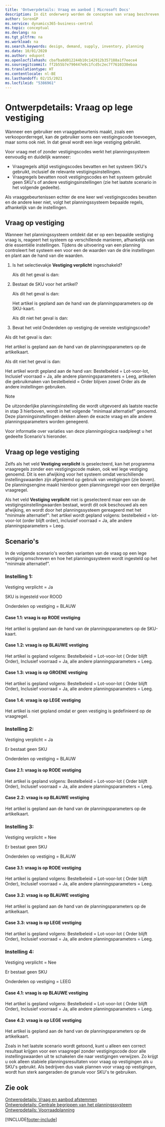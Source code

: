 ```yaml
---
title: 'Ontwerpdetails: Vraag en aanbod | Microsoft Docs'
description: In dit onderwerp worden de concepten van vraag beschreven, de verzamelterm voor elk soort brutovraag, zoals een verkooporder en materiaalbehoefte van een productieorder.
author: SorenGP
ms.service: dynamics365-business-central
ms.topic: conceptual
ms.devlang: na
ms.tgt_pltfrm: na
ms.workload: na
ms.search.keywords: design, demand, supply, inventory, planning
ms.date: 10/01/2020
ms.author: edupont
ms.openlocfilehash: cbafba8d012244b10c142912b357188a1f7eece4
ms.sourcegitcommit: ff2b55b7e790447e0c1fcd5c2ec7f7610338ebaa
ms.translationtype: HT
ms.contentlocale: nl-BE
ms.lasthandoff: 02/15/2021
ms.locfileid: "5386961"
---
```

# <a name="design-details-demand-at-blank-location"></a>Ontwerpdetails: Vraag op lege vestiging
Wanneer een gebruiker een vraaggebeurtenis maakt, zoals een verkooporderregel, kan de gebruiker soms een vestigingscode toevoegen, maar soms ook niet. In dat geval wordt een lege vestiging gebruikt.

Voor vraag met of zonder vestigingscodes werkt het planningssysteem eenvoudig en duidelijk wanneer:

- Vraagregels altijd vestigingscodes bevatten en het systeem SKU's gebruikt, inclusief de relevante vestigingsinstellingen.
- Vraagregels bevatten nooit vestigingscodes en het systeem gebruikt geen SKU's of andere vestigingsinstellingen (zie het laatste scenario in het volgende gedeelte).

Als vraaggebeurtenissen echter de ene keer wel vestigingscodes bevatten en de andere keer niet, volgt het planningssysteem bepaalde regels, afhankelijk van de instellingen.

## <a name="demand-at-location"></a>Vraag op vestiging
Wanneer het planningssysteem ontdekt dat er op een bepaalde vestiging vraag is, reageert het systeem op verschillende manieren, afhankelijk van drie essentiële instellingen. Tijdens de uitvoering van een planning controleert het systeem een voor een de waarden van de drie instellingen en plant aan de hand van die waarden.

1. Is het selectievakje **Vestiging verplicht** ingeschakeld?

    Als dit het geval is dan:

2. Bestaat de SKU voor het artikel?

    Als dit het geval is dan:

    Het artikel is gepland aan de hand van de planningsparameters op de SKU-kaart.

    Als dit niet het geval is dan:

3. Bevat het veld Onderdelen op vestiging de vereiste vestigingscode?

  Als dit het geval is dan:

  Het artikel is gepland aan de hand van de planningsparameters op de artikelkaart.

  Als dit niet het geval is dan:

  Het artikel wordt gepland aan de hand van: Bestelbeleid = Lot-voor-lot, Inclusief voorraad = Ja, alle andere planningsparameters = Leeg, artikelen die gebruikmaken van bestelbeleid = Order blijven zowel Order als de andere instellingen gebruiken.

> [!NOTE]
> De uitzonderlijke planningsinstelling die wordt uitgevoerd als laatste reactie in stap 3 hierboven, wordt in het volgende "minimaal alternatief" genoemd. Deze planningsinstellingen dekken alleen de exacte vraag en alle andere planningsparameters worden genegeerd.

Voor informatie over variaties van deze planningslogica raadpleegt u het gedeelte Scenario's hieronder.

## <a name="demand-at-blank-location"></a>Vraag op lege vestiging
Zelfs als het veld **Vestiging verplicht** is geselecteerd, kan het programma vraagregels zonder een vestigingscode maken, ook wel lege vestiging genoemd. Dit is een afwijking voor het systeem omdat verschillende instellingswaarden zijn afgestemd op gebruik van vestigingen (zie boven). De planningsengine maakt hierdoor geen planningsregel voor een dergelijke vraagregel.

Als het veld **Vestiging verplicht** niet is geselecteerd maar een van de vestigingsinstellingwaarden bestaat, wordt dit ook beschouwd als een afwijking, en wordt door het planningssysteem gereageerd met het "minimale alternatief": het artikel wordt gepland volgens: bestelbeleid = lot-voor-lot (order blijft order), inclusief voorraad = Ja, alle andere planningsparameters = Leeg.

## <a name="scenarios"></a>Scenario's
In de volgende scenario's worden varianten van de vraag op een lege vestiging omschreven en hoe het planningssysteem wordt ingesteld op het "minimale alternatief".

### <a name="setup-1"></a>Instelling 1:
Vestiging verplicht = Ja

SKU is ingesteld voor ROOD

Onderdelen op vestiging = BLAUW

#### <a name="case-11-demand-is-at-red-location"></a>Case 1.1: vraag is op RODE vestiging
Het artikel is gepland aan de hand van de planningsparameters op de SKU-kaart.

#### <a name="case-12-demand-is-at-blue-location"></a>Case 1.2: vraag is op BLAUWE vestiging
Het artikel is gepland volgens: Bestelbeleid = Lot-voor-lot ( Order blijft Order), Inclusief voorraad = Ja, alle andere planningsparameters = Leeg.

#### <a name="case-13-demand-is-at-green-location"></a>Case 1.3: vraag is op GROENE vestiging
Het artikel is gepland volgens: Bestelbeleid = Lot-voor-lot ( Order blijft Order), Inclusief voorraad = Ja, alle andere planningsparameters = Leeg.

#### <a name="case-14-demand-is-at-blank-location"></a>Case 1.4: vraag is op LEGE vestiging
Het artikel is niet gepland omdat er geen vestiging is gedefinieerd op de vraagregel.

### <a name="setup-2"></a>Instelling 2:
Vestiging verplicht = Ja

Er bestaat geen SKU

Onderdelen op vestiging = BLAUW

#### <a name="case-21-demand-is-at-red-location"></a>Case 2.1: vraag is op RODE vestiging
Het artikel is gepland volgens: Bestelbeleid = Lot-voor-lot ( Order blijft Order), Inclusief voorraad = Ja, alle andere planningsparameters = Leeg.

#### <a name="case-22-demand-is-at-blue-location"></a>Case 2.2: vraag is op BLAUWE vestiging
Het artikel is gepland aan de hand van de planningsparameters op de artikelkaart.

### <a name="setup-3"></a>Instelling 3:
Vestiging verplicht = Nee

Er bestaat geen SKU

Onderdelen op vestiging = BLAUW

#### <a name="case-31-demand-is-at-red-location"></a>Case 3.1: vraag is op RODE vestiging
Het artikel is gepland volgens: Bestelbeleid = Lot-voor-lot ( Order blijft Order), Inclusief voorraad = Ja, alle andere planningsparameters = Leeg.

#### <a name="case-32-demand-is-at-blue-location"></a>Case 3.2: vraag is op BLAUWE vestiging
Het artikel is gepland aan de hand van de planningsparameters op de artikelkaart.

#### <a name="case-33-demand-is-at-blank-location"></a>Case 3.3: vraag is op LEGE vestiging
Het artikel is gepland volgens: Bestelbeleid = Lot-voor-lot ( Order blijft Order), Inclusief voorraad = Ja, alle andere planningsparameters = Leeg.

### <a name="setup-4"></a>Instelling 4:
Vestiging verplicht = Nee

Er bestaat geen SKU

Onderdelen op vestiging = LEEG

#### <a name="case-41-demand-is-at-blue-location"></a>Case 4.1: vraag is op BLAUWE vestiging
Het artikel is gepland volgens: Bestelbeleid = Lot-voor-lot ( Order blijft Order), Inclusief voorraad = Ja, alle andere planningsparameters = Leeg.

#### <a name="case-42-demand-is-at-blank-location"></a>Case 4.2: vraag is op LEGE vestiging
Het artikel is gepland aan de hand van de planningsparameters op de artikelkaart.

Zoals in het laatste scenario wordt getoond, kunt u alleen een correct resultaat krijgen voor een vraagregel zonder vestigingscode door alle instellingswaarden uit te schakelen die naar vestigingen verwijzen. Zo krijgt u ook alleen stabiele planningsresultaten voor vraag op vestigingen als u SKU's gebruikt. Als bedrijven dus vaak plannen voor vraag op vestigingen, wordt hun sterk aangeraden de granule voor SKU's te gebruiken.

## <a name="see-also"></a>Zie ook  
[Ontwerpdetails: Vraag en aanbod afstemmen](design-details-balancing-demand-and-supply.md)   
[Ontwerpdetails: Centrale begrippen van het planningssysteem](design-details-central-concepts-of-the-planning-system.md)   
[Ontwerpdetails: Voorraadplanning](design-details-supply-planning.md)


[!INCLUDE[footer-include](includes/footer-banner.md)]